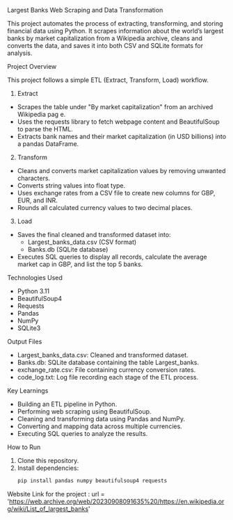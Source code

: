 Largest Banks Web Scraping and Data Transformation

This project automates the process of extracting, transforming, and storing financial data using Python. It scrapes information about the world’s largest banks by market capitalization from a Wikipedia archive, cleans and converts the data, and saves it into both CSV and SQLite formats for analysis.

Project Overview

This project follows a simple ETL (Extract, Transform, Load) workflow.

 1. Extract
- Scrapes the table under "By market capitalization" from an archived Wikipedia pag e.
- Uses the requests library to fetch webpage content and BeautifulSoup to parse the HTML.
- Extracts bank names and their market capitalization (in USD billions) into a pandas DataFrame.

 2. Transform
- Cleans and converts market capitalization values by removing unwanted characters.
- Converts string values into float type.
- Uses exchange rates from a CSV file to create new columns for GBP, EUR, and INR.
- Rounds all calculated currency values to two decimal places.

 3. Load
- Saves the final cleaned and transformed dataset into:
  - Largest_banks_data.csv (CSV format)
  - Banks.db (SQLite database)
- Executes SQL queries to display all records, calculate the average market cap in GBP, and list the top 5 banks.

 Technologies Used
- Python 3.11
- BeautifulSoup4
- Requests
- Pandas
- NumPy
- SQLite3

 Output Files
- Largest_banks_data.csv: Cleaned and transformed dataset.
- Banks.db: SQLite database containing the table Largest_banks.
- exchange_rate.csv: File containing currency conversion rates.
- code_log.txt: Log file recording each stage of the ETL process.

 Key Learnings
- Building an ETL pipeline in Python.
- Performing web scraping using BeautifulSoup.
- Cleaning and transforming data using Pandas and NumPy.
- Converting and mapping data across multiple currencies.
- Executing SQL queries to analyze the results.

 How to Run
1. Clone this repository.
2. Install dependencies:
   ```bash
   pip install pandas numpy beautifulsoup4 requests

 Website Link for the project : 
 url = 'https://web.archive.org/web/20230908091635%20/https://en.wikipedia.org/wiki/List_of_largest_banks'
